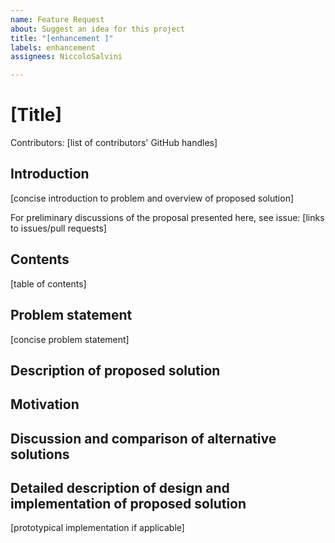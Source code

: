 ```yaml
---
name: Feature Request
about: Suggest an idea for this project
title: "[enhancement ]"
labels: enhancement
assignees: NiccoloSalvini

---
```


# [Title]

Contributors: [list of contributors' GitHub handles]

## Introduction

[concise introduction to problem and overview of proposed solution]

For preliminary discussions of the proposal presented here, see issue: [links to issues/pull requests]

## Contents
[table of contents]

## Problem statement
[concise problem statement]

## Description of proposed solution

## Motivation

## Discussion and comparison of alternative solutions

## Detailed description of design and implementation of proposed solution 
[prototypical implementation if applicable]
